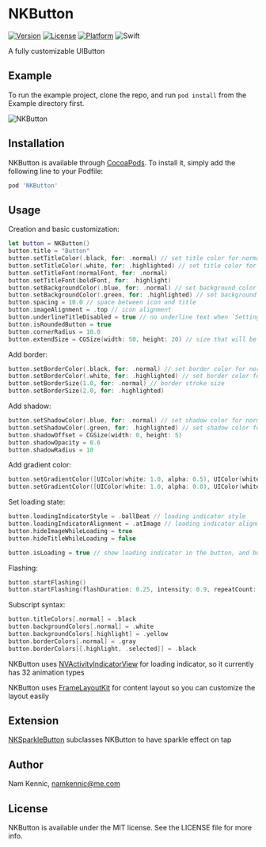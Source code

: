 # NKButton

[![Version](https://img.shields.io/cocoapods/v/NKButton.svg?style=flat)](http://cocoapods.org/pods/NKButton)
[![License](https://img.shields.io/cocoapods/l/NKButton.svg?style=flat)](http://cocoapods.org/pods/NKButton)
[![Platform](https://img.shields.io/cocoapods/p/NKButton.svg?style=flat)](http://cocoapods.org/pods/NKButton)
![Swift](https://img.shields.io/badge/%20in-swift%204.2-orange.svg)

A fully customizable UIButton

## Example

To run the example project, clone the repo, and run `pod install` from the Example directory first.

![NKButton](https://github.com/kennic/NKButton/blob/master/demo.gif)

## Installation

NKButton is available through [CocoaPods](http://cocoapods.org). To install
it, simply add the following line to your Podfile:

```ruby
pod 'NKButton'
```

## Usage

Creation and basic customization:
```swift
let button = NKButton()
button.title = "Button"
button.setTitleColor(.black, for: .normal) // set title color for normal state
button.setTitleColor(.white, for: .highlighted) // set title color for highlight state
button.setTitleFont(normalFont, for: .normal)
button.setTitleFont(boldFont, for: .highlight)
button.setBackgroundColor(.blue, for: .normal) // set background color for normal state
button.setBackgroundColor(.green, for: .highlighted) // set background color for highlight state
button.spacing = 10.0 // space between icon and title
button.imageAlignment = .top // icon alignment
button.underlineTitleDisabled = true // no underline text when `Settings > Accessibility > Button Shapes` is ON
button.isRoundedButton = true
button.cornerRadius = 10.0
button.extendSize = CGSize(width: 50, height: 20) // size that will be included in sizeThatFits
```

Add border:
```swift
button.setBorderColor(.black, for: .normal) // set border color for normal state
button.setBorderColor(.white, for: .highlighted) // set border color for highlight state
button.setBorderSize(1.0, for: .normal) // border stroke size
button.setBorderSize(2.0, for: .highlighted)
```

Add shadow:
```swift
button.setShadowColor(.blue, for: .normal) // set shadow color for normal state
button.setShadowColor(.green, for: .highlighted) // set shadow color for highlight state
button.shadowOffset = CGSize(width: 0, height: 5)
button.shadowOpacity = 0.6
button.shadowRadius = 10
```

Add gradient color:
```swift
button.setGradientColor([UIColor(white: 1.0, alpha: 0.5), UIColor(white: 1.0, alpha: 0.0)], for: .normal) // set gradient color for normal state
button.setGradientColor([UIColor(white: 1.0, alpha: 0.0), UIColor(white: 1.0, alpha: 0.5)], for: .highlighted) // set gradient color for highlight state
```

Set loading state:

```swift
button.loadingIndicatorStyle = .ballBeat // loading indicator style
button.loadingIndicatorAlignment = .atImage // loading indicator alignment
button.hideImageWhileLoading = true
button.hideTitleWhileLoading = false

button.isLoading = true // show loading indicator in the button, and button will be disabled automatically until setting isLoading = false
```

Flashing:
```swift
button.startFlashing()
button.startFlashing(flashDuration: 0.25, intensity: 0.9, repeatCount: 10)
```

Subscript syntax:
```swift
button.titleColors[.normal] = .black
button.backgroundColors[.normal] = .white
button.backgroundColors[.highlight] = .yellow
button.borderColors[.normal] = .gray
button.borderColors[[.highlight, .selected]] = .black
```

NKButton uses [NVActivityIndicatorView](https://github.com/ninjaprox/NVActivityIndicatorView) for loading indicator, so it currently has 32 animation types

NKButton uses [FrameLayoutKit](https://github.com/kennic/FrameLayoutKit) for content layout so you can customize the layout easily


## Extension
[NKSparkleButton](https://github.com/kennic/NKSparkleButton) subclasses NKButton to have sparkle effect on tap

## Author

Nam Kennic, namkennic@me.com

## License

NKButton is available under the MIT license. See the LICENSE file for more info.
